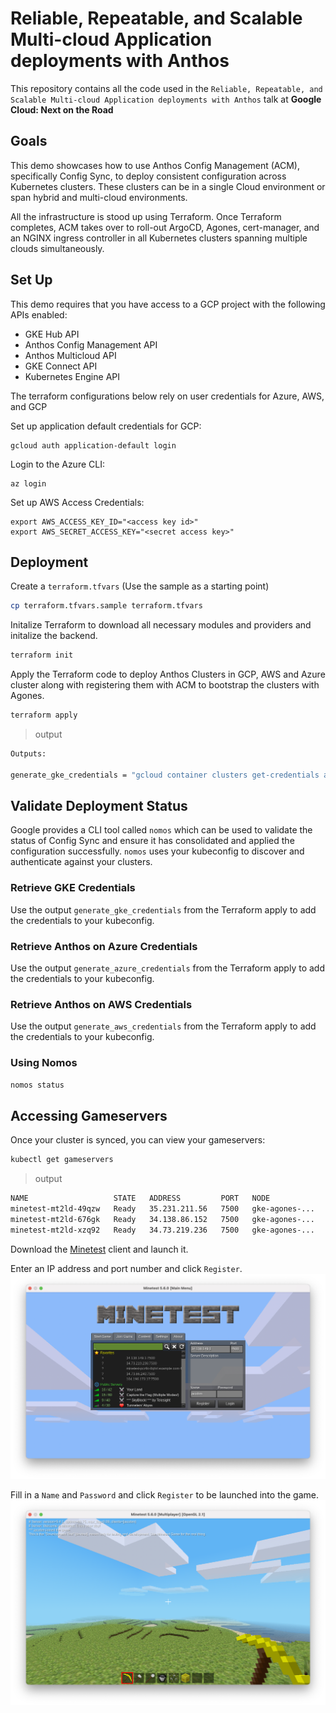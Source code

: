 # Reliable, Repeatable, and Scalable Multi-cloud Application deployments with Anthos
This repository contains all the code used in the `Reliable, Repeatable, and Scalable Multi-cloud Application deployments with Anthos` talk at **Google Cloud: Next on the Road**

## Goals
This demo showcases how to use Anthos Config Management (ACM), specifically Config Sync, to deploy consistent configuration across Kubernetes clusters. These clusters can be in a single Cloud environment or span hybrid and multi-cloud environments.

All the infrastructure is stood up using Terraform. Once Terraform completes, ACM takes over to roll-out ArgoCD, Agones, cert-manager, and an NGINX ingress controller in all Kubernetes clusters spanning multiple clouds simultaneously.

## Set Up
This demo requires that you have access to a GCP project with the following APIs enabled:
- GKE Hub API
- Anthos Config Management API
- Anthos Multicloud API
- GKE Connect API
- Kubernetes Engine API

The terraform configurations below rely on user credentials for Azure, AWS, and GCP

Set up application default credentials for GCP:

```shell
gcloud auth application-default login
```

Login to the Azure CLI: 

```shell
az login
```

Set up AWS Access Credentials:

```shell
export AWS_ACCESS_KEY_ID="<access key id>"
export AWS_SECRET_ACCESS_KEY="<secret access key>"
```

## Deployment

Create a `terraform.tfvars` (Use the sample as a starting point)
```bash
cp terraform.tfvars.sample terraform.tfvars
```

Initalize Terraform to download all necessary modules and providers and initalize the backend.
```bash
terraform init
```

Apply the Terraform code to deploy Anthos Clusters in GCP, AWS and Azure cluster along with registering them with ACM to bootstrap the clusters with Agones.
```bash
terraform apply
```

> output
```bash
Outputs:

generate_gke_credentials = "gcloud container clusters get-credentials agones-cluster --zone us-east1-b --project wlkrahdvd89pzclh9poereuzmb1axq"

```

## Validate Deployment Status
Google provides a CLI tool called `nomos` which can be used to validate the status of Config Sync and ensure it has consolidated and applied the configuration successfully. `nomos` uses your kubeconfig to discover and authenticate against your clusters.

### Retrieve GKE Credentials
Use the output `generate_gke_credentials` from the Terraform apply to add the credentials to your kubeconfig.

### Retrieve Anthos on Azure Credentials
Use the output `generate_azure_credentials` from the Terraform apply to add the credentials to your kubeconfig.

### Retrieve Anthos on AWS Credentials
Use the output `generate_aws_credentials` from the Terraform apply to add the credentials to your kubeconfig.

### Using Nomos
```bash
nomos status
```

## Accessing Gameservers
Once your cluster is synced, you can view your gameservers:
```bash
kubectl get gameservers
```

> output

```bash
NAME                   STATE   ADDRESS         PORT   NODE             AGE
minetest-mt2ld-49qzw   Ready   35.231.211.56   7500   gke-agones-...   13s
minetest-mt2ld-676gk   Ready   34.138.86.152   7500   gke-agones-...   13s
minetest-mt2ld-xzq92   Ready   34.73.219.236   7500   gke-agones-...   13s
```

Download the [Minetest](https://www.minetest.net/downloads/) client and launch it.

Enter an IP address and port number and click `Register`.
![Homescreen](images/homescreen.png)

Fill in a `Name` and `Password` and click `Register` to be launched into the game.
![Gameplay](images/gameplay.png)